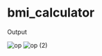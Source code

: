 # bmi_calculator

Output

![op](https://github.com/Muneef-Nk/bmi-Caliculator-flutter/assets/92105703/9ba32e8a-364c-430f-aae2-050101af007f)
![op (2)](https://github.com/Muneef-Nk/bmi-Caliculator-flutter/assets/92105703/2ae2d14c-3a21-4452-b962-965a5673abaa)
